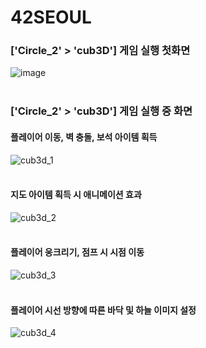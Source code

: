 # 42SEOUL

### ['Circle_2' > 'cub3D'] 게임 실행 첫화면
![image](https://user-images.githubusercontent.com/76440511/163714350-7b0b93e5-7767-44a9-a611-3e0353e02db6.png)
<br><br>

### ['Circle_2' > 'cub3D'] 게임 실행 중 화면

#### 플레이어 이동, 벽 충돌, 보석 아이템 획득

![cub3d_1](https://user-images.githubusercontent.com/76440511/164905338-b4852699-e687-4ada-8c91-4051ca389f19.gif)
<br><br>

#### 지도 아이템 획득 시 애니메이션 효과

![cub3d_2](https://user-images.githubusercontent.com/76440511/164905665-ac9fdf7f-1106-4932-b65e-817e0df381db.gif)
<br><br>

#### 플레이어 웅크리기, 점프 시 시점 이동

![cub3d_3](https://user-images.githubusercontent.com/76440511/164956267-906526c5-fda5-4301-8955-433038c84fa8.gif)
<br><br>

#### 플레이어 시선 방향에 따른 바닥 및 하늘 이미지 설정

![cub3d_4](https://user-images.githubusercontent.com/76440511/164906091-abbaa03f-3233-4e00-963c-1880b4417883.gif)
